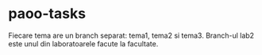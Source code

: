 # paoo-tasks
Fiecare tema are un branch separat: tema1, tema2 si tema3.
Branch-ul lab2 este unul din laboratoarele facute la facultate.
